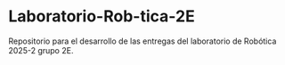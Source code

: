 # Laboratorio-Rob-tica-2E
Repositorio para el desarrollo de las entregas del laboratorio de Robótica 2025-2 grupo 2E.

